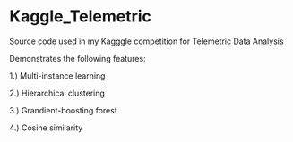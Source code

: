 # Kaggle_Telemetric

Source code used in my Kagggle competition for Telemetric Data Analysis

Demonstrates the following features:

1.) Multi-instance learning

2.) Hierarchical clustering

3.) Grandient-boosting forest

4.) Cosine similarity


